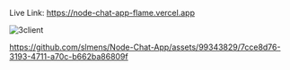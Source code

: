 Live Link:
https://node-chat-app-flame.vercel.app


![3client](https://github.com/slmens/Node-Chat-App/assets/99343829/67501ab0-b062-4d7d-be1c-14083a18aa42)

https://github.com/slmens/Node-Chat-App/assets/99343829/7cce8d76-3193-4711-a70c-b662ba86809f

